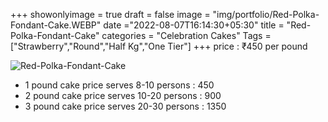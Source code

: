 +++
showonlyimage = true
draft = false
image = "img/portfolio/Red-Polka-Fondant-Cake.WEBP"
date ="2022-08-07T16:14:30+05:30"
title = "Red-Polka-Fondant-Cake"
categories = "Celebration Cakes"
Tags = ["Strawberry","Round","Half Kg","One Tier"]
+++
price : ₹450 per pound
<!--more-->
![Red-Polka-Fondant-Cake](/img/portfolio/Red-Polka-Fondant-Cake.WEBP)
* 1 pound cake price serves 8-10 persons : 450
* 2 pound cake price serves 10-20 persons : 900
* 3 pound cake price serves 20-30 persons : 1350
